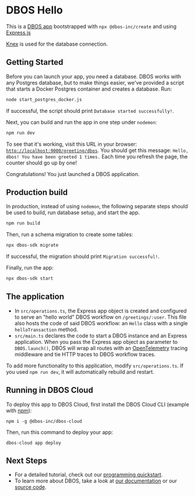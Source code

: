 # DBOS Hello

This is a [DBOS app](https://docs.dbos.dev/) bootstrapped with `npx @dbos-inc/create` and using [Express.js](https://expressjs.com/)

[Knex](https://docs.dbos.dev/tutorials/using-knex) is used for the database connection.

## Getting Started

Before you can launch your app, you need a database.
DBOS works with any Postgres database, but to make things easier, we've provided a script that starts a Docker Postgres container and creates a database.
Run:

```bash
node start_postgres_docker.js
```

If successful, the script should print `Database started successfully!`.

Next, you can build and run the app in one step under `nodemon`:

```bash
npm run dev
```

To see that it's working, visit this URL in your browser: [`http://localhost:9000/greeting/dbos`](http://localhost:9000/greeting/dbos).
You should get this message: `Hello, dbos! You have been greeted 1 times.`
Each time you refresh the page, the counter should go up by one!

Congratulations! You just launched a DBOS application.

## Production build

In production, instead of using `nodemon`, the following separate steps should be used to build, run database setup, and start the app.

```bash
npm run build
```

Then, run a schema migration to create some tables:

```bash
npx dbos-sdk migrate
```

If successful, the migration should print `Migration successful!`.

Finally, run the app:

```bash
npx dbos-sdk start
```

## The application

- In `src/operations.ts`, the Express app object is created and configured to serve an "hello world" DBOS workflow on `/greetings/:user`. This file also hosts the code of said DBOS workflow: an `Hello` class with a single `helloTransaction` method.
- `src/main.ts` declares the code to start a DBOS instance and an Express application. When you pass the Express app object as parameter to `DBOS.launch()`, DBOS will wrap all routes with an [OpenTelemetry](https://opentelemetry.io/) tracing middleware and tie HTTP traces to DBOS workflow traces.

To add more functionality to this application, modify `src/operations.ts`. If you used `npm run dev`, it will automatically rebuild and restart.

## Running in DBOS Cloud

To deploy this app to DBOS Cloud, first install the DBOS Cloud CLI (example with [npm](https://www.npmjs.com/)):

```shell
npm i -g @dbos-inc/dbos-cloud
```

Then, run this command to deploy your app:

```shell
dbos-cloud app deploy
```

## Next Steps

- For a detailed tutorial, check out our [programming quickstart](https://docs.dbos.dev/getting-started/quickstart-programming).
- To learn more about DBOS, take a look at [our documentation](https://docs.dbos.dev/) or our [source code](https://github.com/dbos-inc/dbos-transact).
